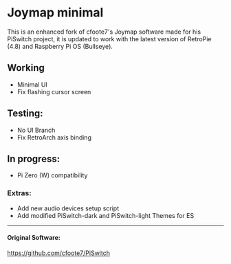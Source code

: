 # Joymap minimal
This is an enhanced fork of cfoote7's Joymap software made for his PiSwitch project, it is updated to work with the latest version of RetroPie (4.8) and Raspberry Pi OS (Bullseye).

## Working
- Minimal UI
- Fix flashing cursor screen

## Testing:
- No UI Branch
- Fix RetroArch axis binding

## In progress:
- Pi Zero (W) compatibility

### Extras:
- Add new audio devices setup script
- Add modified PiSwitch-dark and PiSwitch-light Themes for ES

---
#### Original Software:
https://github.com/cfoote7/PiSwitch
